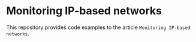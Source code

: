 Monitoring IP-based networks
============================

This repository provides code examples to the article `Monitoring IP-based networks`.
